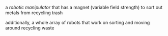 a *robotic manipulator* that has a magnet (variable field strength) to sort out metals from recycling trash

additionally, a whole array of robots that work on sorting and moving around recycling waste